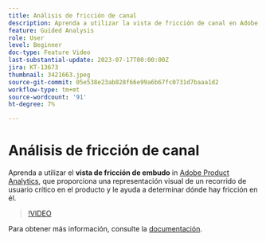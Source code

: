 ```yaml
---
title: Análisis de fricción de canal
description: Aprenda a utilizar la vista de fricción de canal en Adobe Product Analytics, que proporciona una representación visual de un recorrido de usuario crítico en el producto y le ayuda a determinar dónde hay fricción en él.
feature: Guided Analysis
role: User
level: Beginner
doc-type: Feature Video
last-substantial-update: 2023-07-17T00:00:00Z
jira: KT-13673
thumbnail: 3421663.jpeg
source-git-commit: 05e538e23ab828f66e99a6b67fc0731d7baaa1d2
workflow-type: tm+mt
source-wordcount: '91'
ht-degree: 7%

---
```



# Análisis de fricción de canal

Aprenda a utilizar el **vista de fricción de embudo** in [Adobe Product Analytics](../../adobe-product-analytics/adobe-product-analytics-overview.md), que proporciona una representación visual de un recorrido de usuario crítico en el producto y le ayuda a determinar dónde hay fricción en él.

>[!VIDEO](https://video.tv.adobe.com/v/3421663/?learn=on)

Para obtener más información, consulte la [documentación](https://experienceleague.adobe.com/docs/analytics-platform/using/guided-analysis/funnel/friction.html).
